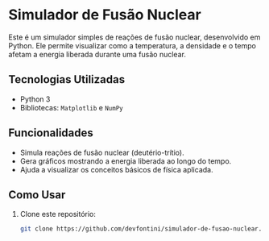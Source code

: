 # Simulador de Fusão Nuclear

Este é um simulador simples de reações de fusão nuclear, desenvolvido em Python. Ele permite visualizar como a temperatura, a densidade e o tempo afetam a energia liberada durante uma fusão nuclear.

## Tecnologias Utilizadas
- Python 3
- Bibliotecas: `Matplotlib` e `NumPy`

## Funcionalidades
- Simula reações de fusão nuclear (deutério-trítio).
- Gera gráficos mostrando a energia liberada ao longo do tempo.
- Ajuda a visualizar os conceitos básicos de física aplicada.

## Como Usar
1. Clone este repositório:
   ```bash
   git clone https://github.com/devfontini/simulador-de-fusao-nuclear.git
